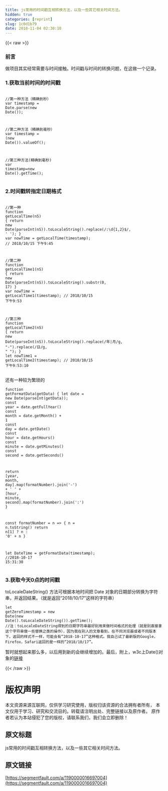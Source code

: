 ```yaml
---
title: js常用的时间戳互相转换方法，以及一些其它相关时间方法。
hidden: true
categories: [reprint]
slug: 1c0d1b79
date: 2018-11-04 02:30:10
---
```


{{< raw >}}
<h3 id="articleHeader0">&#x524D;&#x8A00;</h3><p>&#x505A;&#x9879;&#x76EE;&#x5176;&#x5B9E;&#x7ECF;&#x5E38;&#x9700;&#x8981;&#x4E0E;&#x65F6;&#x95F4;&#x63A5;&#x89E6;&#x3002;&#x65F6;&#x95F4;&#x6233;&#x4E0E;&#x65F6;&#x95F4;&#x7684;&#x8F6C;&#x6362;&#x95EE;&#x9898;&#xFF0C;&#x5728;&#x8FD9;&#x505A;&#x4E00;&#x4E2A;&#x8BB0;&#x5F55;&#x3002;</p><h3 id="articleHeader1">1.&#x83B7;&#x53D6;&#x5F53;&#x524D;&#x65F6;&#x95F4;&#x7684;&#x65F6;&#x95F4;&#x6233;</h3><div class="widget-codetool" style="display:none"><div class="widget-codetool--inner"><span class="selectCode code-tool" data-toggle="tooltip" data-placement="top" title="" data-original-title="&#x5168;&#x9009;"></span> <span type="button" class="copyCode code-tool" data-toggle="tooltip" data-placement="top" data-clipboard-text=" //&#x7B2C;&#x4E00;&#x79CD;&#x65B9;&#x6CD5;&#xFF08;&#x7CBE;&#x786E;&#x5230;&#x79D2;&#xFF09;
 var timestamp = Date.parse(new Date());

 //&#x7B2C;&#x4E8C;&#x79CD;&#x65B9;&#x6CD5;&#xFF08;&#x7CBE;&#x786E;&#x5230;&#x6BEB;&#x79D2;&#xFF09;
 var timestamp = (new Date()).valueOf();

 //&#x7B2C;&#x4E09;&#x79CD;&#x65B9;&#x6CD5;(&#x7CBE;&#x786E;&#x5230;&#x6BEB;&#x79D2;)
 var timestamp=new Date().getTime();" title="" data-original-title="&#x590D;&#x5236;"></span> <span type="button" class="saveToNote code-tool" data-toggle="tooltip" data-placement="top" title="" data-original-title="&#x653E;&#x8FDB;&#x7B14;&#x8BB0;"></span></div></div><pre class="hljs javascript"><code> <span class="hljs-comment">//&#x7B2C;&#x4E00;&#x79CD;&#x65B9;&#x6CD5;&#xFF08;&#x7CBE;&#x786E;&#x5230;&#x79D2;&#xFF09;</span>
 <span class="hljs-keyword">var</span> timestamp = <span class="hljs-built_in">Date</span>.parse(<span class="hljs-keyword">new</span> <span class="hljs-built_in">Date</span>());

 <span class="hljs-comment">//&#x7B2C;&#x4E8C;&#x79CD;&#x65B9;&#x6CD5;&#xFF08;&#x7CBE;&#x786E;&#x5230;&#x6BEB;&#x79D2;&#xFF09;</span>
 <span class="hljs-keyword">var</span> timestamp = (<span class="hljs-keyword">new</span> <span class="hljs-built_in">Date</span>()).valueOf();

 <span class="hljs-comment">//&#x7B2C;&#x4E09;&#x79CD;&#x65B9;&#x6CD5;(&#x7CBE;&#x786E;&#x5230;&#x6BEB;&#x79D2;)</span>
 <span class="hljs-keyword">var</span> timestamp=<span class="hljs-keyword">new</span> <span class="hljs-built_in">Date</span>().getTime();</code></pre><h3 id="articleHeader2">2.&#x65F6;&#x95F4;&#x6233;&#x8F6C;&#x6307;&#x5B9A;&#x65E5;&#x671F;&#x683C;&#x5F0F;</h3><div class="widget-codetool" style="display:none"><div class="widget-codetool--inner"><span class="selectCode code-tool" data-toggle="tooltip" data-placement="top" title="" data-original-title="&#x5168;&#x9009;"></span> <span type="button" class="copyCode code-tool" data-toggle="tooltip" data-placement="top" data-clipboard-text="  //&#x7B2C;&#x4E00;&#x79CD;
  function getLocalTime(nS) {
    return new Date(parseInt(nS)).toLocaleString().replace(/:\d{1,2}$/, &apos; &apos;);
  }
  var nowTime = getLocalTime(timestamp);  //  2018/10/15 &#x4E0B;&#x5348;9:45

  //&#x7B2C;&#x4E8C;&#x79CD;
  function getLocalTime1(nS) {
    return new Date(parseInt(nS)).toLocaleString().substr(0, 17)
  }
  var nowTime = getLocalTime1(timestamp); // 2018/10/15 &#x4E0B;&#x5348;9:53

  //&#x7B2C;&#x4E09;&#x79CD;
   function getLocalTime2(nS) {
    return new Date(parseInt(nS)).toLocaleString().replace(/&#x5E74;|&#x6708;/g, &quot;-&quot;).replace(/&#x65E5;/g, &quot; &quot;);
  }
  let nowTime1 = getLocalTime2(timestamp); //    2018/10/15 &#x4E0B;&#x5348;9:53:10" title="" data-original-title="&#x590D;&#x5236;"></span> <span type="button" class="saveToNote code-tool" data-toggle="tooltip" data-placement="top" title="" data-original-title="&#x653E;&#x8FDB;&#x7B14;&#x8BB0;"></span></div></div><pre class="hljs javascript"><code>  <span class="hljs-comment">//&#x7B2C;&#x4E00;&#x79CD;</span>
  <span class="hljs-function"><span class="hljs-keyword">function</span> <span class="hljs-title">getLocalTime</span>(<span class="hljs-params">nS</span>) </span>{
    <span class="hljs-keyword">return</span> <span class="hljs-keyword">new</span> <span class="hljs-built_in">Date</span>(<span class="hljs-built_in">parseInt</span>(nS)).toLocaleString().replace(<span class="hljs-regexp">/:\d{1,2}$/</span>, <span class="hljs-string">&apos; &apos;</span>);
  }
  <span class="hljs-keyword">var</span> nowTime = getLocalTime(timestamp);  <span class="hljs-comment">//  2018/10/15 &#x4E0B;&#x5348;9:45</span>

  <span class="hljs-comment">//&#x7B2C;&#x4E8C;&#x79CD;</span>
  <span class="hljs-function"><span class="hljs-keyword">function</span> <span class="hljs-title">getLocalTime1</span>(<span class="hljs-params">nS</span>) </span>{
    <span class="hljs-keyword">return</span> <span class="hljs-keyword">new</span> <span class="hljs-built_in">Date</span>(<span class="hljs-built_in">parseInt</span>(nS)).toLocaleString().substr(<span class="hljs-number">0</span>, <span class="hljs-number">17</span>)
  }
  <span class="hljs-keyword">var</span> nowTime = getLocalTime1(timestamp); <span class="hljs-comment">// 2018/10/15 &#x4E0B;&#x5348;9:53</span>

  <span class="hljs-comment">//&#x7B2C;&#x4E09;&#x79CD;</span>
   <span class="hljs-function"><span class="hljs-keyword">function</span> <span class="hljs-title">getLocalTime2</span>(<span class="hljs-params">nS</span>) </span>{
    <span class="hljs-keyword">return</span> <span class="hljs-keyword">new</span> <span class="hljs-built_in">Date</span>(<span class="hljs-built_in">parseInt</span>(nS)).toLocaleString().replace(<span class="hljs-regexp">/&#x5E74;|&#x6708;/g</span>, <span class="hljs-string">&quot;-&quot;</span>).replace(<span class="hljs-regexp">/&#x65E5;/g</span>, <span class="hljs-string">&quot; &quot;</span>);
  }
  <span class="hljs-keyword">let</span> nowTime1 = getLocalTime2(timestamp); <span class="hljs-comment">//    2018/10/15 &#x4E0B;&#x5348;9:53:10</span></code></pre><p>&#x8FD8;&#x6709;&#x4E00;&#x79CD;&#x8F83;&#x4E3A;&#x7E41;&#x7410;&#x7684;</p><div class="widget-codetool" style="display:none"><div class="widget-codetool--inner"><span class="selectCode code-tool" data-toggle="tooltip" data-placement="top" title="" data-original-title="&#x5168;&#x9009;"></span> <span type="button" class="copyCode code-tool" data-toggle="tooltip" data-placement="top" data-clipboard-text="function getFormatData(getData) {
  let date = new Date(parseInt(getData));
  const year = date.getFullYear()
  const month = date.getMonth() + 1
  const day = date.getDate()
  const hour = date.getHours()
  const minute = date.getMinutes()
  const second = date.getSeconds()

  return [year, month, day].map(formatNumber).join(&apos;-&apos;) + &apos; &apos; + [hour, minute, second].map(formatNumber).join(&apos;:&apos;)
}

const formatNumber = n =&gt; {
  n = n.toString()
  return n[1] ? n : &apos;0&apos; + n
}

let DateTime = getFormatData(timestamp);        //2018-10-17 15:31:30" title="" data-original-title="&#x590D;&#x5236;"></span> <span type="button" class="saveToNote code-tool" data-toggle="tooltip" data-placement="top" title="" data-original-title="&#x653E;&#x8FDB;&#x7B14;&#x8BB0;"></span></div></div><pre class="hljs processing"><code>function getFormatData(getData) {
  let date = <span class="hljs-keyword">new</span> Date(parseInt(getData));
  <span class="hljs-keyword">const</span> <span class="hljs-built_in">year</span> = date.getFullYear()
  <span class="hljs-keyword">const</span> <span class="hljs-built_in">month</span> = date.getMonth() + <span class="hljs-number">1</span>
  <span class="hljs-keyword">const</span> <span class="hljs-built_in">day</span> = date.getDate()
  <span class="hljs-keyword">const</span> <span class="hljs-built_in">hour</span> = date.getHours()
  <span class="hljs-keyword">const</span> <span class="hljs-built_in">minute</span> = date.getMinutes()
  <span class="hljs-keyword">const</span> <span class="hljs-built_in">second</span> = date.getSeconds()

  <span class="hljs-keyword">return</span> [<span class="hljs-built_in">year</span>, <span class="hljs-built_in">month</span>, <span class="hljs-built_in">day</span>].<span class="hljs-built_in">map</span>(formatNumber).<span class="hljs-built_in">join</span>(<span class="hljs-string">&apos;-&apos;</span>) + <span class="hljs-string">&apos; &apos;</span> + [<span class="hljs-built_in">hour</span>, <span class="hljs-built_in">minute</span>, <span class="hljs-built_in">second</span>].<span class="hljs-built_in">map</span>(formatNumber).<span class="hljs-built_in">join</span>(<span class="hljs-string">&apos;:&apos;</span>)
}

<span class="hljs-keyword">const</span> formatNumber = n =&gt; {
  n = n.toString()
  <span class="hljs-keyword">return</span> n[<span class="hljs-number">1</span>] ? n : <span class="hljs-string">&apos;0&apos;</span> + n
}

let DateTime = getFormatData(timestamp);        <span class="hljs-comment">//2018-10-17 15:31:30</span></code></pre><h3 id="articleHeader3">3.&#x83B7;&#x53D6;&#x4ECA;&#x5929;0&#x70B9;&#x7684;&#x65F6;&#x95F4;&#x6233;</h3><p>toLocaleDateString() &#x65B9;&#x6CD5;&#x53EF;&#x6839;&#x636E;&#x672C;&#x5730;&#x65F6;&#x95F4;&#x628A; Date &#x5BF9;&#x8C61;&#x7684;&#x65E5;&#x671F;&#x90E8;&#x5206;&#x8F6C;&#x6362;&#x4E3A;&#x5B57;&#x7B26;&#x4E32;&#xFF0C;&#x5E76;&#x8FD4;&#x56DE;&#x7ED3;&#x679C;&#x3002;&#xFF08;&#x5C31;&#x662F;&#x8FD4;&#x56DE;&#x201C;2018/10/17&#x201D;&#x8FD9;&#x6837;&#x7684;&#x5B57;&#x7B26;&#x4E32;&#xFF09;</p><div class="widget-codetool" style="display:none"><div class="widget-codetool--inner"><span class="selectCode code-tool" data-toggle="tooltip" data-placement="top" title="" data-original-title="&#x5168;&#x9009;"></span> <span type="button" class="copyCode code-tool" data-toggle="tooltip" data-placement="top" data-clipboard-text="let getZeroTimestamp = new Date(new Date().toLocaleDateString()).getTime();
//&#x6CE8;&#xFF1A;toLocaleDateString&#x5F97;&#x5230;&#x7684;&#x65E5;&#x671F;&#x5B57;&#x7B26;&#x4E32;&#x6700;&#x597D;&#x522B;&#x7528;&#x6765;&#x505A;&#x65F6;&#x95F4;&#x683C;&#x5F0F;&#x7684;&#x5904;&#x7406;&#xFF08;&#x5C31;&#x662F;&#x522B;&#x76F4;&#x63A5;&#x62FF;&#x8FD9;&#x4E2A;&#x5B57;&#x7B26;&#x4E32;&#x505A;&#x4E00;&#x4E9B;&#x66FF;&#x6362;&#x4E4B;&#x7C7B;&#x7684;&#x64CD;&#x4F5C;&#xFF09;&#xFF0C;&#x56E0;&#x4E3A;&#x6211;&#x5728;&#x522B;&#x4EBA;&#x7684;&#x6587;&#x7AE0;&#x770B;&#x5230;&#xFF0C;&#x5728;&#x4E0D;&#x540C;&#x6D4F;&#x89C8;&#x5668;&#x6216;&#x8005;&#x4E0D;&#x540C;&#x7248;&#x672C;&#x4E0B;&#x3002;&#x8FD4;&#x56DE;&#x7684;&#x6837;&#x5F0F;&#x4E0D;&#x4E00;&#x6837;&#xFF0C;&#x53EF;&#x80FD;&#x4F1A;&#x6709;&#x201C;2018-10-17&#x201D;&#x8FD9;&#x79CD;&#x683C;&#x5F0F;&#x3002;&#x6211;&#x81EA;&#x5DF1;&#x8BD5;&#x4E86;&#x6700;&#x65B0;&#x7248;&#x7684;Google&#xFF0C;Firefox&#xFF0C;Safari&#x8FD4;&#x56DE;&#x7684;&#x662F;&#x4E00;&#x6837;&#x7684;&#x201C;2018/10/17&#x201D;&#x3002;" title="" data-original-title="&#x590D;&#x5236;"></span> <span type="button" class="saveToNote code-tool" data-toggle="tooltip" data-placement="top" title="" data-original-title="&#x653E;&#x8FDB;&#x7B14;&#x8BB0;"></span></div></div><pre class="hljs gauss"><code><span class="hljs-keyword">let</span> getZeroTimestamp = <span class="hljs-keyword">new</span> <span class="hljs-built_in">Date</span>(<span class="hljs-keyword">new</span> <span class="hljs-built_in">Date</span>().toLocaleDateString()).getTime();
<span class="hljs-comment">//&#x6CE8;&#xFF1A;toLocaleDateString&#x5F97;&#x5230;&#x7684;&#x65E5;&#x671F;&#x5B57;&#x7B26;&#x4E32;&#x6700;&#x597D;&#x522B;&#x7528;&#x6765;&#x505A;&#x65F6;&#x95F4;&#x683C;&#x5F0F;&#x7684;&#x5904;&#x7406;&#xFF08;&#x5C31;&#x662F;&#x522B;&#x76F4;&#x63A5;&#x62FF;&#x8FD9;&#x4E2A;&#x5B57;&#x7B26;&#x4E32;&#x505A;&#x4E00;&#x4E9B;&#x66FF;&#x6362;&#x4E4B;&#x7C7B;&#x7684;&#x64CD;&#x4F5C;&#xFF09;&#xFF0C;&#x56E0;&#x4E3A;&#x6211;&#x5728;&#x522B;&#x4EBA;&#x7684;&#x6587;&#x7AE0;&#x770B;&#x5230;&#xFF0C;&#x5728;&#x4E0D;&#x540C;&#x6D4F;&#x89C8;&#x5668;&#x6216;&#x8005;&#x4E0D;&#x540C;&#x7248;&#x672C;&#x4E0B;&#x3002;&#x8FD4;&#x56DE;&#x7684;&#x6837;&#x5F0F;&#x4E0D;&#x4E00;&#x6837;&#xFF0C;&#x53EF;&#x80FD;&#x4F1A;&#x6709;&#x201C;2018-10-17&#x201D;&#x8FD9;&#x79CD;&#x683C;&#x5F0F;&#x3002;&#x6211;&#x81EA;&#x5DF1;&#x8BD5;&#x4E86;&#x6700;&#x65B0;&#x7248;&#x7684;Google&#xFF0C;Firefox&#xFF0C;Safari&#x8FD4;&#x56DE;&#x7684;&#x662F;&#x4E00;&#x6837;&#x7684;&#x201C;2018/10/17&#x201D;&#x3002;</span></code></pre><p>&#x6682;&#x65F6;&#x5C31;&#x60F3;&#x8D77;&#x6765;&#x90A3;&#x4E48;&#x591A;&#xFF0C;&#x4EE5;&#x540E;&#x7528;&#x5230;&#x65B0;&#x7684;&#x4F1A;&#x7EE7;&#x7EED;&#x589E;&#x52A0;&#x7684;&#x3002;&#x6700;&#x540E;&#xFF0C;&#x9644;&#x4E0A;&#xFF0C;w3c&#x4E0A;Date()&#x5BF9;&#x8C61;&#x7684;<a href="http://www.w3school.com.cn/jsref/jsref_obj_date.asp" rel="nofollow noreferrer" target="_blank">&#x94FE;&#x63A5;</a></p>
{{< /raw >}}

# 版权声明
本文资源来源互联网，仅供学习研究使用，版权归该资源的合法拥有者所有，
本文仅用于学习、研究和交流目的。转载请注明出处、完整链接以及原作者。
原作者若认为本站侵犯了您的版权，请联系我们，我们会立即删除！

## 原文标题
js常用的时间戳互相转换方法，以及一些其它相关时间方法。

## 原文链接
[https://segmentfault.com/a/1190000016697004](https://segmentfault.com/a/1190000016697004)

